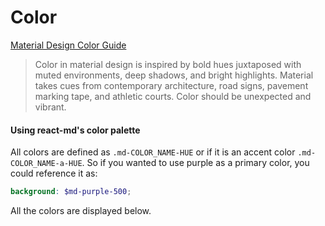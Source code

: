 # Color

[Material Design Color Guide](https://www.google.com/design/spec/style/color.html)

> Color in material design is inspired by bold hues juxtaposed with muted
> environments, deep shadows, and bright highlights. Material takes cues
> from contemporary architecture, road signs, pavement marking tape, and
> athletic courts. Color should be unexpected and vibrant.

#### Using react-md's color palette
All colors are defined as `.md-COLOR_NAME-HUE` or if it is an accent color `.md-COLOR_NAME-a-HUE`.
So if you wanted to use purple as a primary color, you could reference it as:

```scss
background: $md-purple-500;
```

All the colors are displayed below.
